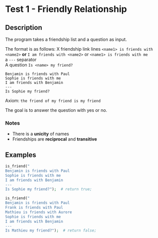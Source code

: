 # Test 1 - Friendly Relationship



## Description

The program takes a friendship list and a question as input.

The format is as follows:
X friendship link lines `<name1> is friends with <name2>` __or__ `I am friends with <name2>` or `<name1> is friends with me`<br>
a `---` separator<br>
A question `Is <name> my friend?`

```
Benjamin is friends with Paul
Sophie is friends with me
I am friends with Benjamin
---
Is Sophie my friend?
```

Axiom: `the friend of my friend is my friend`

The goal is to answer the question with yes or no.

### Notes

* There is a __unicity__ of names
* Friendships are __reciprocal__ and __transitive__

## Examples

```php
is_friend("
Benjamin is friends with Paul
Sophie is friends with me
I am friends with Benjamin
---
Is Sophie my friend?");  # return true;
```

```php
is_friend("
Benjamin is friends with Paul
Frank is friends with Paul
Mathieu is friends with Aurore
Sophie is friends with me
I am friends with Benjamin
---
Is Mathieu my friend?");  # return false;
```